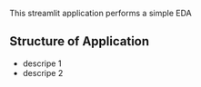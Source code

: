 This streamlit application performs a simple EDA 

## Structure of Application

- descripe 1 
- descripe 2 
